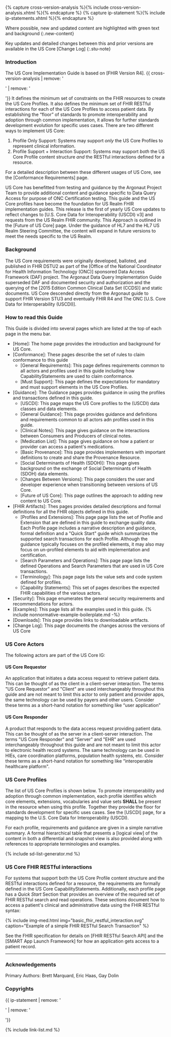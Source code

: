 {% capture cross-version-analysis %}{% include cross-version-analysis.xhtml %}{% endcapture %}
{% capture ip-statement %}{% include ip-statements.xhtml %}{% endcapture %}

Where possible, new and updated content are highlighted with green text and background
{:.new-content}

Key updates and detailed changes between this and prior versions are available in the US Core [Change Log]
{:.stu-note}

### Introduction

The US Core Implementation Guide is based on [FHIR Version R4]. {{ cross-version-analysis | remove: '<p>' | remove: '</p>'}} It defines the minimum set of constraints on the FHIR resources to create the US Core Profiles. It also defines the minimum set of FHIR RESTful interactions for each of the US Core Profiles to access patient data. By establishing the “floor” of standards to promote interoperability and adoption through common implementation, it allows for further standards development evolution for specific uses cases. There are two different ways to implement US Core:
1. Profile Only Support: Systems may support *only* the US Core Profiles to represent clinical information.
2. Profile Support + Interaction Support: Systems may support *both* the US Core Profile content structure *and* the RESTful interactions defined for a resource.

For a detailed description between these different usages of US Core, see the [Conformance Requirements] page.

US Core has benefitted from testing and guidance by the Argonaut Project Team to provide additional content and guidance specific to Data Query Access for purpose of ONC Certification testing.  This guide and the US Core profiles have become the foundation for US Realm FHIR implementation guides.  This release is the first of yearly US Core updates to reflect changes to [U.S. Core Data for Interoperability (USCDI) v3] and requests from the US Realm FHIR community.  This Approach is outlined in the [Future of US Core] page.  Under the guidance of HL7 and the HL7 US Realm Steering Committee, the content will expand in future versions to meet the needs specific to the US Realm.

### Background

The US Core requirements were originally developed, balloted, and published in FHIR DSTU2 as part of the [Office of the National Coordinator for Health Information Technology (ONC)] sponsored Data Access Framework (DAF) project. The Argonaut Data Query Implementation Guide superseded DAF and documented security and authorization and the querying of the [2015 Edition Common Clinical Data Set (CCDS)] and static documents.  US Core descended directly from the Argonaut guide to support FHIR Version STU3 and eventually FHIR R4 and The ONC [U.S. Core Data for Interoperability (USCDI)].

### How to read this Guide

This Guide is divided into several pages which are listed at the top of each page in the menu bar.

- [Home]\: The home page provides the introduction and background for US Core.
- [Conformance]\: These pages describe the set of rules to claim conformance to this guide
  - [General Requirements]\: This page defines requirements common to all actors and profiles used in this guide including  how CapabilityStatements are used to claim conformance.
  - [Must Support]\: This page defines the expectations for mandatory and must support elements in the US Core Profiles.
- [Guidance]\: The Guidance pages provides guidance in using the profiles and transactions defined in this guide.
  - [USCDI]\: This page maps the US Core profiles to the (USCDI) data classes and data elements.
  - [General Guidance]\: This page provides guidance and definitions and requirements common to all actors adn profiles used in this guide.
  - [Clinical Notes]\: This page gives guidance on the interactions between Consumers and Producers of clinical notes.
  - [Medication List]\: This page gives guidance on how a patient or provider can access a patient's medications.
  - [Basic Provenance]\: This page provides implementers with important definitions to create and share the Provenance Resource.
  - [Social Determinants of Health (SDOH)]\: This page gives background on the exchange of Social Determinants of Health (SDOH) data elements.
  - [Changes Between Versions]\: This page considers the user and developer experience when transitioning between versions of US Core.
  - [Future of US Core]\: This page outlines the approach to adding new content to US Core.
- [FHIR Artifacts]\: Thes pages provides detailed descriptions and formal definitions for all the FHIR objects defined in this guide.
  - [Profiles and Extensions]\: This page page lists the set of Profile and Extension that are defined in this guide to exchange quality data. Each Profile page includes a narrative description and guidance, formal definition and a "Quick Start" guide which summarizes the supported search transactions for each Profile. Although the guidance typically focuses on the profiled elements, it may also may focus on un-profiled elements to aid with implementation and certification.
  - [Search Parameters and Operations]\: This page page lists the  defined Operations and Search Parameters that are used in US Core transactions.
  - [Terminology]\: This page page lists the value sets and code system defined for  profiles.
  - [Capability Statements]\: This set of pages describes the expected FHIR capabilities of the various  actors.
- [Security]\: This page enumerates the general security requirements and recommendations for  actors.
- [Examples]\: This page lists all the examples used in this guide. {% include nonnormative-example-boilerplate.md -%}
- [Downloads]\: This page provides links to downloadable artifacts.
- [Change Log]\: This page documents the changes across the versions of US Core

### US Core Actors

The following actors are part of the US Core IG:

#### US Core Requestor
An application that initiates a data access request to retrieve patient data. This can be thought of as the client in a client-server interaction. The terms "US Core Requestor" and "Client" are used interchangeably throughout this guide and are not meant to limit this actor to only patient and provider apps, the same technology can be used by payers and other users. Consider these terms as a short-hand notation for something like “user application”

#### US Core Responder
A product that responds to the data access request providing patient data. This can be thought of as the server in a client-server interaction. The terms "US Core Responder" and "Server" and "EHR" are used interchangeably throughout this guide and are not meant to limit this actor to electronic health record systems.  The same technology can be used in HIEs, care coordination platforms, population health systems, etc. Consider these terms as a short-hand notation for something like “interoperable healthcare platform".

### US Core Profiles

The list of US Core Profiles is shown below.  To promote interoperability and adoption through common implementation, each profile identifies which core elements, extensions, vocabularies and value sets **SHALL** be present in the resource when using this profile.  Together they provide the floor for standards development for specific uses cases. See the [USCDI] page, for a mapping to the U.S. Core Data for Interoperability (USCDI).

For each profile, requirements and guidance are given in a simple narrative summary. A formal hierarchical table that presents a [logical view] of the content in both a differential and snapshot view is also provided along with references to appropriate terminologies and examples.

<!-- ================================================ -->
<!--  use this line to include an autogenerated list of all profiles
 remove it if you would like to hand generate it -->

{% include sd-list-generator.md %}

<!-- ================================================ -->

### US Core FHIR RESTful interactions

For systems that support both the US Core Profile content structure and the RESTful interactions defined for a resource, the requirements are formally defined in the US Core CapabilityStatements. Additionally, each profile page has a *Quick Start* Section that provides an overview of the required set of FHIR RESTful search and read operations. These sections document how to access a patient's clinical and administrative data using the FHIR RESTful syntax:

{% include img-med.html img="basic_fhir_restful_interaction.svg" caption="Example of a simple FHIR RESTful Search Transaction" %}

See the FHIR specification for details on [FHIR RESTful Search API] and the [SMART App Launch Framework] for how an application gets access to a patient record.

----

### Acknowledgements

Primary Authors: Brett Marquard, Eric Haas, Gay Dolin

### Copyrights

{{ ip-statement | remove: '<p>' | remove: '</p>'}}

{% include link-list.md %}
